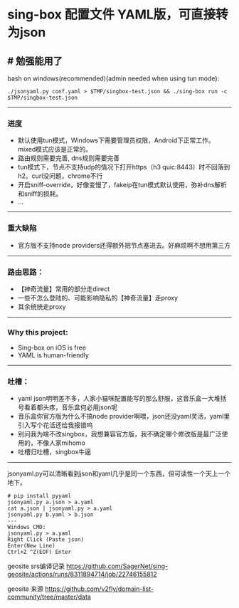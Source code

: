 # sing-box 配置文件 YAML版，可直接转为json
## # 勉强能用了

bash on windows(recommended)(admin needed when using tun mode):
```
./jsonyaml.py conf.yaml > $TMP/singbox-test.json && ./sing-box run -c $TMP/singbox-test.json
```
---
### 进度
- 默认使用tun模式，Windows下需要管理员权限，Android下正常工作。mixed模式应该是正常的。
- 路由规则需要完善, dns规则需要完善
- tun模式下，节点不支持udp的情况下打开https（h3 quic:8443）时不回落到h2。curl没问题，chrome不行
- 开启sniff-override，好像变慢了，fakeip在tun模式默认使用，弥补dns解析和sniff的损耗。
- ...
---
### 重大缺陷
- 官方版不支持node providers还得额外把节点塞进去。好麻烦啊不想用第三方
---
### 路由思路：
- 【神奇流量】常用的部分走direct
- 一些不怎么登陆的、可能影响隐私的【神奇流量】走proxy
- 其余统统走proxy

---
### Why this project:
- Sing-box on iOS is free
- YAML is human-friendly

---
### 吐槽：
- yaml json明明差不多，人家小猫咪配置能写的那么舒服，这音乐盒一大堆括号看着都头疼，音乐盒何必用json呢
- 音乐盒你官方版为什么不搞node provider啊喂，json还没yaml灵活，yaml里引入写个花活还给我报错呜
- 别问我为啥不改singbox，我想兼容官方版，我不确定哪个修改版是最广泛使用的，不像人家mihomo
- 吐槽归吐槽，singbox牛逼

---
jsonyaml.py可以清晰看到json和yaml几乎是同一个东西，但可读性一个天上一个地下。
```
# pip install pyyaml
jsonyaml.py a.json > a.yaml
cat a.json | jsonyaml.py > a.yaml
jsonyaml.py b.yaml > b.json
---
Windows CMD:
jsonyaml.py > a.yaml
Right Click (Paste json)
Enter(New Line)
Ctrl+Z ^Z(EOF) Enter
```
geosite srs编译记录
https://github.com/SagerNet/sing-geosite/actions/runs/8311894714/job/22746155812

geosite 来源
https://github.com/v2fly/domain-list-community/tree/master/data
